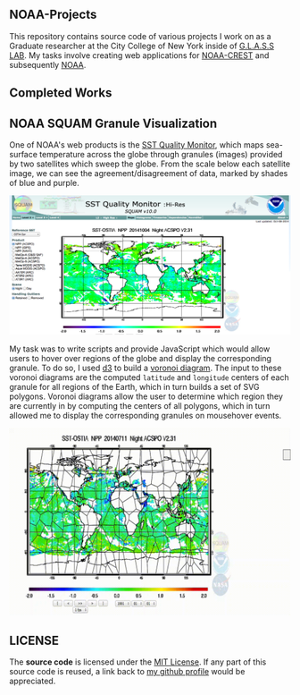NOAA-Projects
-------------

This repository contains source code of various projects I work on as a Graduate researcher at the City College of New York inside of 
[G.L.A.S.S LAB](https://bitbucket.org/glasslab/profile/members). My tasks involve creating web applications for [NOAA-CREST](http://crest.ccny.cuny.edu/) and subsequently [NOAA](http://www.noaa.gov/).

Completed Works
---------------

NOAA SQUAM Granule Visualization
--------------------------------

One of NOAA's web products is the [SST Quality Monitor](http://www.star.nesdis.noaa.gov/sod/sst/squam/HR/index.html#), which maps sea-surface temperature across the globe through granules (images) provided by two satellites which sweep the globe. From the scale below each satellite image, we can see the agreement/disagreement of data, marked by shades of blue and purple.

![alt tag](https://github.com/DrkSephy/NOAA-Projects/blob/master/img/squam.png)

 My task was to write scripts and provide JavaScript which would allow users to hover over regions of the globe and display the corresponding granule. To do so, I used [d3](http://d3js.org/) to build a [voronoi diagram](http://en.wikipedia.org/wiki/Voronoi_diagram). The input to these voronoi diagrams are the computed `latitude` and `longitude` centers of each granule for all regions of the Earth, which in turn builds a set of SVG polygons. Voronoi diagrams allow the user to determine which region they are currently in by computing the centers of all polygons, which in turn allowed me to display the corresponding granules on mousehover events. 

 ![alt tag](https://github.com/DrkSephy/NOAA-Projects/blob/master/img/squam.gif)

LICENSE
-------

The **source code** is licensed under the [MIT License](https://github.com/DrkSephy/NOAA-Projects/blob/master/LICENSE.txt). If any part of this source code is reused, a link back to [my github profile](https://github.com/DrkSephy) would be appreciated. 
